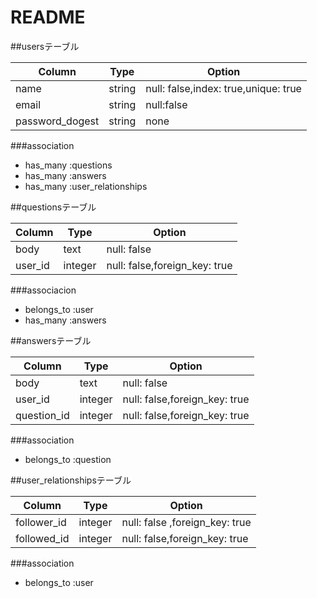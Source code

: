 # README

##usersテーブル

|Column|Type|Option|
|------|----|------|
|name|string |null: false,index: true,unique: true|
|email|string|null:false|
|password_dogest|string|none|

###association
- has_many :questions
- has_many :answers
- has_many :user_relationships




##questionsテーブル

|     Column    | Type  |      Option                         |
|---------------|-------|-------------------------------------|
|     body      | text  |null: false                          |
|    user_id    |integer|null: false,foreign_key: true        |

###associacion
- belongs_to :user
- has_many :answers



##answersテーブル

|     Column    | Type  |      Option                         |
|---------------|-------|-------------------------------------|
|     body      | text  |null: false                          |
|    user_id    |integer|null: false,foreign_key: true        |
|   question_id |integer|null: false,foreign_key: true        |

###association
- belongs_to :question



##user_relationshipsテーブル

|     Column    | Type   |      Option                         |
|---------------|--------|-------------------------------------|
|   follower_id | integer|null: false ,foreign_key: true       |
|   followed_id |integer |null: false,foreign_key: true        |

###association
- belongs_to :user


